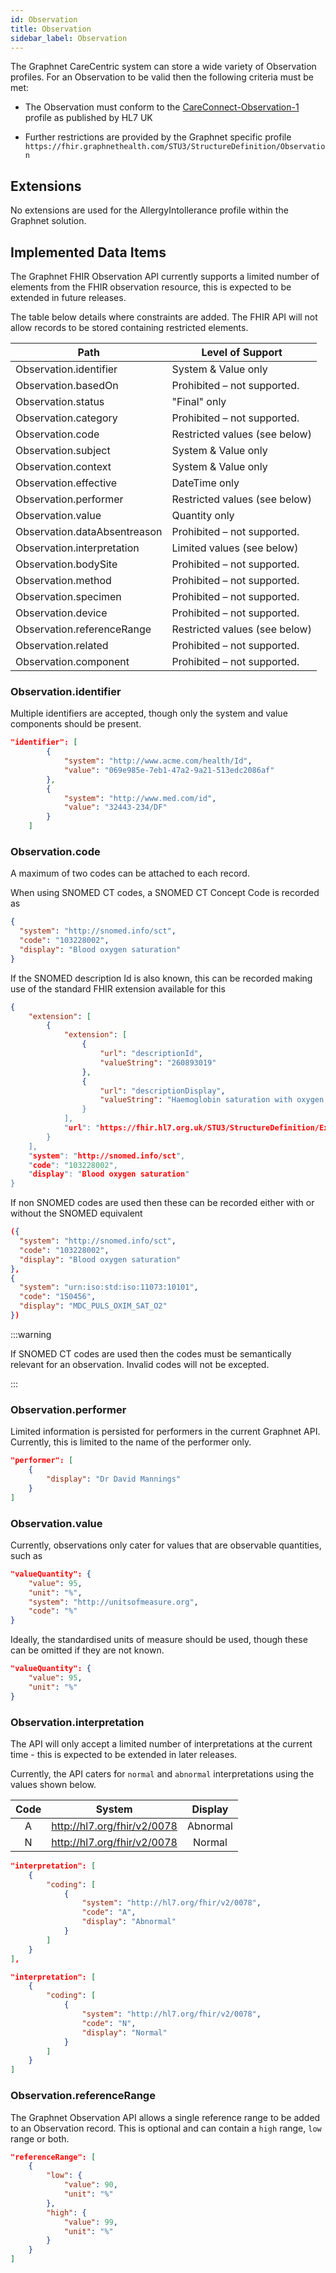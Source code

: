 ```yaml
---
id: Observation
title: Observation
sidebar_label: Observation
---
```


The Graphnet CareCentric system can store a wide variety of Observation profiles. For an Observation to be valid then the following criteria must be met:

- The Observation must conform to the [CareConnect-Observation-1](https://fhir.hl7.org.uk/STU3/StructureDefinition/CareConnect-Observation-1) profile as published by HL7 UK

- Further restrictions are provided by the Graphnet specific profile `https://fhir.graphnethealth.com/STU3/StructureDefinition/Observation`

## Extensions

No extensions are used for the AllergyIntollerance profile within the Graphnet solution.

## Implemented Data Items

The Graphnet FHIR Observation API currently supports a limited number of elements from the FHIR observation resource, this is expected to be extended in future releases.

The table below details where constraints are added. The FHIR API will not allow records to be stored containing restricted elements.

<div class="widetable">

| Path                         | Level of Support              |
| ---------------------------- | ----------------------------- |
| Observation.identifier       | System & Value only           |
| Observation.basedOn          | Prohibited – not supported.   |
| Observation.status           | "Final" only                  |
| Observation.category         | Prohibited – not supported.   |
| Observation.code             | Restricted values (see below) |
| Observation.subject          | System & Value only           |
| Observation.context          | System & Value only           |
| Observation.effective        | DateTime only                 |
| Observation.performer        | Restricted values (see below) |
| Observation.value            | Quantity only                 |
| Observation.dataAbsentreason | Prohibited – not supported.   |
| Observation.interpretation   | Limited values (see below)    |
| Observation.bodySite         | Prohibited – not supported.   |
| Observation.method           | Prohibited – not supported.   |
| Observation.specimen         | Prohibited – not supported.   |
| Observation.device           | Prohibited – not supported.   |
| Observation.referenceRange   | Restricted values (see below) |
| Observation.related          | Prohibited – not supported.   |
| Observation.component        | Prohibited – not supported.   |

</div>

### Observation.identifier

Multiple identifiers are accepted, though only the system and value components should be present.

```json
"identifier": [
        {
            "system": "http://www.acme.com/health/Id",
            "value": "069e985e-7eb1-47a2-9a21-513edc2086af"
        },
        {
            "system": "http://www.med.com/id",
            "value": "32443-234/DF"
        }
    ]
```

### Observation.code

A maximum of two codes can be attached to each record.

When using SNOMED CT codes, a SNOMED CT Concept Code is recorded as

```json
{
  "system": "http://snomed.info/sct",
  "code": "103228002",
  "display": "Blood oxygen saturation"
}
```

If the SNOMED description Id is also known, this can be recorded making use of the standard FHIR extension available for this

```json
{
    "extension": [
        {
            "extension": [
                {
                    "url": "descriptionId",
                    "valueString": "260893019"
                },
                {
                    "url": "descriptionDisplay",
                    "valueString": "Haemoglobin saturation with oxygen
                }
            ],
            "url": "https://fhir.hl7.org.uk/STU3/StructureDefinition/Extension-coding-sctdescid"
        }
    ],
    "system": "http://snomed.info/sct",
    "code": "103228002",
    "display": "Blood oxygen saturation"
}
```

If non SNOMED codes are used then these can be recorded either with or without the SNOMED equivalent

```json
({
  "system": "http://snomed.info/sct",
  "code": "103228002",
  "display": "Blood oxygen saturation"
},
{
  "system": "urn:iso:std:iso:11073:10101",
  "code": "150456",
  "display": "MDC_PULS_OXIM_SAT_O2"
})
```

:::warning

If SNOMED CT codes are used then the codes must be semantically relevant for an observation.
Invalid codes will not be excepted.

:::

### Observation.performer

Limited information is persisted for performers in the current Graphnet API. Currently, this is limited to the name of the performer only.

```json
"performer": [
    {
        "display": "Dr David Mannings"
    }
]
```

### Observation.value

Currently, observations only cater for values that are observable quantities, such as

```json
"valueQuantity": {
    "value": 95,
    "unit": "%",
    "system": "http://unitsofmeasure.org",
    "code": "%"
}
```

Ideally, the standardised units of measure should be used, though these can be omitted if they are not known.

```json
"valueQuantity": {
    "value": 95,
    "unit": "%"
}
```

### Observation.interpretation

The API will only accept a limited number of interpretations at the current time - this is expected to be extended in later releases.

Currently, the API caters for `normal` and `abnormal` interpretations using the values shown below.

<div class="widetable">

| Code | System                      | Display  |
| :--: | --------------------------- | :------: |
|  A   | http://hl7.org/fhir/v2/0078 | Abnormal |
|  N   | http://hl7.org/fhir/v2/0078 |  Normal  |

</div>

```json
"interpretation": [
    {
        "coding": [
            {
                "system": "http://hl7.org/fhir/v2/0078",
                "code": "A",
                "display": "Abnormal"
            }
        ]
    }
],
```

```json
"interpretation": [
    {
        "coding": [
            {
                "system": "http://hl7.org/fhir/v2/0078",
                "code": "N",
                "display": "Normal"
            }
        ]
    }
]
```

### Observation.referenceRange

The Graphnet Observation API allows a single reference range to be added to an Observation record. This is optional and can contain a `high` range, `low` range or both.

```json
"referenceRange": [
    {
        "low": {
            "value": 90,
            "unit": "%"
        },
        "high": {
            "value": 99,
            "unit": "%"
        }
    }
]

```
